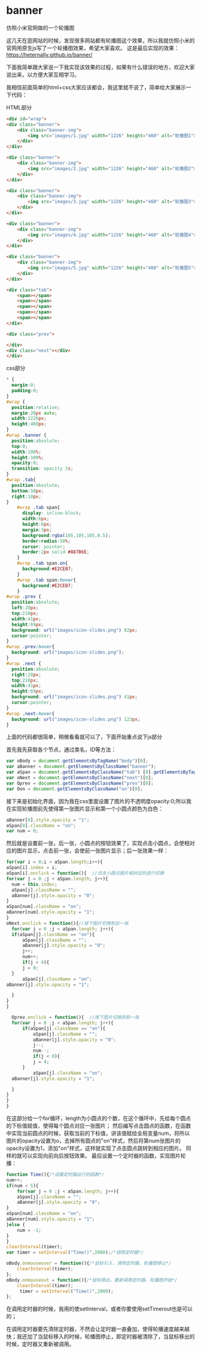 # banner
仿照小米官网做的一个轮播图

这几天在逛网站的时候，发现很多网站都有轮播图这个效果，所以我就仿照小米的官网用原生js写了一个轮播图效果，希望大家喜欢。
这是最后实现的效果：https://heternally.github.io/banner/

下面我简单跟大家说一下我实现该效果的过程，如果有什么错误的地方，欢迎大家说出来，以方便大家互相学习。

我相信前面简单的html+css大家应该都会，我这里就不说了，简单给大家展示一下代码：

HTML部分
```html
<div id="wrap">
<div class="banner">
    <div class="banner-img">
        <img src="images/1.jpg" width="1226" height="460" alt="轮播图1">
    </div>
</div>

<div class="banner">
    <div class="banner-img">
        <img src="images/2.jpg" width="1226" height="460" alt="轮播图2">
    </div>
</div>

<div class="banner">
    <div class="banner-img">
        <img src="images/3.jpg" width="1226" height="460" alt="轮播图3">
    </div>
</div>

<div class="banner">
    <div class="banner-img">
        <img src="images/4.jpg" width="1226" height="460" alt="轮播图4">
    </div>
</div>

<div class="banner">
    <div class="banner-img">
        <img src="images/5.jpg" width="1226" height="460" alt="轮播图5">
    </div>
</div>

<div class="tab">
    <span></span>
    <span></span>
    <span></span>
    <span></span>
    <span></span>
</div>

<div class="prev">

</div>
<div class="next"></div>
</div>
```

css部分
```css
* {
  margin:0;
  padding:0;
}
#wrap {
  position:relative;
  margin:20px auto;
  width:1226px;
  height:460px;
}
#wrap .banner {
  position:absolute;
  top:0;
  width:100%;
  height:100%;
  opacity:0;
  transition: opacity 2s;
}
#wrap .tab{
  position:absolute;
  bottom:10px;
  right:10px;
}
    #wrap .tab span{
      display: inline-block;
      width:6px;
      height:6px;
      margin:3px;
      background:rgba(105,105,105,0.5);
      border-radius:50%;
      cursor: pointer;
      border:2px solid #887B6E;
    }
    #wrap .tab span.on{
      background:#E2CEB7;
    }
    #wrap .tab span:hover{
      background:#E2CEB7;
    }
#wrap .prev {
  position:absolute;
  left:20px;
  top:210px;
  width:41px;
  height:69px;
  background: url("images/icon-slides.png") 82px;
  cursor:pointer;
}
#wrap .prev:hover{
  background: url("images/icon-slides.png");
} 
#wrap .next {
  position:absolute;
  right:20px;
  top:210px;
  width:41px;
  height:69px;
  background: url("images/icon-slides.png") 41px;
  cursor:pointer;
}
#wrap .next:hover{
  background: url("images/icon-slides.png") 123px;
}
```
上面的代码都很简单，稍微看看就可以了，下面开始重点说下js部分

首先我先获取各个节点，通过类名，ID等方法：
```javascript
var oBody = document.getElementsByTagName("body")[0];
var aBanner = document.getElementsByClassName("banner");
var aSpan = document.getElementsByClassName("tab") [0].getElementsByTagName("span");
var oNext = document.getElementsByClassName("next")[0];
var Oprev = document.getElementsByClassName("prev")[0];
var Oon = document.getElementsByClassName("on")[0];
```
接下来是初始化界面，因为我在css里面设置了图片的不透明度opacity:0;所以我在实现轮播图前先使得第一张图片显示和第一个小圆点颜色为白色：
```javascript
aBanner[0].style.opacity = "1";
aSpan[0].className = "on";
var num = 0;
```
然后就是设置前一张，后一张，小圆点的按钮效果了，实现点击小圆点，会使相对应的图片显示，点击前一张，会使前一张图片显示；后一张效果一样：
```javascript
for(var i = 0;i < aSpan.length;i++){
aSpan[i].index = i;
aSpan[i].onclick = function(){  //点击小圆点图片相对应的进行切换
for(var j = 0 ;j < aSpan.length; j++){
  num = this.index;
  aSpan[j].className = "";
  aBanner[j].style.opacity = "0";
}
aSpan[num].className = "on";
aBanner[num].style.opacity = "1";
}
oNext.onclick = function(){//按下图片切换到后一张
  for(var j = 0 ;j < aSpan.length; j++){
  if(aSpan[j].className == "on"){
      aSpan[j].className = "";
      aBanner[j].style.opacity = "0";
      j++;
      num++;
      if(j > 4){
      j = 0;
  }
      aSpan[j].className = "on";
aBanner[j].style.opacity = "1";

  }
}
}

  Oprev.onclick = function(){  //按下图片切换到前一张
  for(var j = 0 ;j < aSpan.length; j++){
      if(aSpan[j].className == "on"){
          aSpan[j].className = "";
          aBanner[j].style.opacity = "0";
          j--;
          num--;
          if(j < 0){
          j = 4;
      }
          aSpan[j].className = "on";
  aBanner[j].style.opacity = "1";

  }
}
}  
}
```
在这部分给一个for循环，length为小圆点的个数，在这个循环中，先给每个圆点的下标值赋值，使得每个圆点对应一张图片；
然后编写点击圆点的函数，在函数中实现当前圆点的时候，获取当前的下标值，讲该值赋给全局变量num，将所以图片的opacity设置为o，去掉所有圆点的"on"样式，然后将第num张图片的opacity设置为1，添加"on"样式，这样就实现了点击圆点跳转到相应的图片。
同样的就可以实现向前向后按钮效果。
最后设置一个定时器的函数，实现图片轮播：
```javascript
function Time(){/*设置定时器运行的函数*/
num++;
if(num < 5){
    for(var j = 0 ;j < aSpan.length; j++){
    aSpan[j].className = "";
    aBanner[j].style.opacity = "0";
}
aSpan[num].className = "on";
aBanner[num].style.opacity = "1";
}else {
    num = -1;
}         
}
clearInterval(timer);
var timer = setInterval("Time()",2000);/*调用定时器*/

oBody.onmouseover = function(){/*鼠标引入，清除定时器，轮播图停止*/
    clearInterval(timer);
};
oBody.onmouseout = function(){/*鼠标移出，重新调用定时器，轮播图开始*/
    clearInterval(timer);
     timer = setInterval("Time()",2000);
};
```
在调用定时器的时候，我用的使setInterval，或者你要使用setTimerout也是可以的；

在调用定时器要先清除定时器，不然会让定时器一直叠加，使得轮播速度越来越快；我还加了当鼠标移入的时候，轮播图停止，即定时器被清除了，当鼠标移出的时候，定时器又重新被调用。

